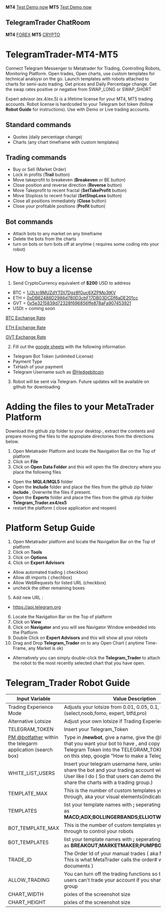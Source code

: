**MT4**  [Test Demo now](http://t.me/TTraderMT4Bot)
**MT5**  [Test Demo now](http://t.me/TTraderMT5Bot)

## TelegramTrader ChatRoom
**MT4**  [FOREX](http://t.me/forex_telegram_trader)
**MT5**  [CRYPTO](http://t.me/crypto_telegram_trader)

# TelegramTrader-MT4-MT5
Connect Telegram Messenger to Metatrader for Trading, Controlling Robots, Monitoring Platform. Open trades, Open charts, use custom templates for technical analsysi on the go. Launch templates with robots attached to charts for semi-auto trading. Get prices and Daily Percentage change. Get the swap rates positive or negative from SWAP_LONG or SWAP_SHORT 

Expert advisor (ex.4/ex.5) is a lifetime license for your MT4, MT5 trading accounts. Robot license is hardcoded to your Telegram bot token (follow **Robot Guide** for instructions). Use with Demo or Live trading accounts. 
## Standard commands
* Quotes (daily percentage change)
* Charts (any chart timeframe with custom templates)


## Trading commands
* Buy or Sell (Market Order)
* Lock in profits (**Trail** button)
* Move takeprofit to breakeven (**Breakeven** or BE button)
* Close position and reverse direction (**Reverse** button)
* Move Takeprofit to recent fractal (**SetTakeProfit** button)
* Move Stoploss to recent fractal (**SetStopLoss** button)
* Close all positions immediately (**Close** button)
* Close your profitable positions (**Profit** button)

## Bot commands
* Attach bots to any market on any timeframe
* Delete the bots from the charts
* turn on bots or turn bots off at anytime ( requires some coding into your robot)

# How to buy a license

1. Send CryptoCurrency equivalent of **$200** USD to address
* BTC = [1J2Ltc9MUZdYTDt7Dgz8fGuc6XZPMp3tKV](https://www.blockchain.com/btc/address/1J2Ltc9MUZdYTDt7Dgz8fGuc6XZPMp3tKV)
* ETH = [0xDB62488D2986d780D3cbF17DB03DCDf6aDE201cc](https://etherscan.io/address/0xDB62488D2986d780D3cbF17DB03DCDf6aDE201cc)
* GVT = [0x5e3215839d72328f696856ffe878aFa907453921](https://etherscan.io/address/0x5e3215839d72328f696856ffe878aFa907453921)
* USDt = coming soon

[BTC Exchange Rate](https://www.binance.com/en/trade/BTC_USDT)

[ETH Exchange Rate](https://www.binance.com/en/trade/ETH_USDT)

[GVT Exchange Rate](https://www.binance.com/en/trade/GVT_BTC)

2. Fill out the [google sheets](https://docs.google.com/spreadsheets/d/1M5fCzfyjS4eT4gxLzluJA15UeO1ExDcSfrILpST3Aiw) with the following information
* Telegram Bot Token (unlimited License)
* Payment Type
* TxHash of your payment
* Telegram Username such as [@Hedgebitcoin](t.me/Hedgebitcoin)

3. Robot will be sent via Telegram. Future updates will be available on github for downloading 

# Adding the files to your MetaTrader Platform
Download the github zip folder to your desktop , extract the contents and prepare moving the files to the appropiate directories from the directions below.
1. Open Metatrader Platform and locate the Navigation Bar on the Top of platform
2. Click on **File**
3. Click on **Open Data Folder** and this will open the file directory where you place the following files
  * Open the **MQL4/MQL5** folder
  * Open the **Include** folder and place the files from the github zip folder **include** , Overwrite the files if present.
 * Open the **Experts** folder and place the files from the github zip folder **Telegram_Trader.ex4/ex5** 
  * restart the platform ( close application and reopen)
  
# Platform Setup Guide
1. Open Metatrader platform and locate the Navigation Bar on the Top of platform
2. Click on **Tools**
3. Click on **Options**
4. Click on **Expert Advisors**
  * Allow automated trading ( checkbox)
  * Allow dll imports ( chechbox)
  * Allow WebRequests for listed URL (checkbox)
  * uncheck the other remaining boxes
5. Add new URL :
  * https://api.telegram.org
6. Locate the Navigation Bar on the Top of platform
7. Click on **View**
8. Click on **Navigator** and you will see Navigator Window embedded into the Platform
9. Double Click on **Expert Advisors** and this will show all your robots
10. Drag and Drop **Telegram_Trader** on to any Open Chart ( anytime Time-Frame, any Market is ok)
  * Alternatively you can simply double-click the **Telegram_Trader** to attach the robot to the most recently selected chart that you have open. 
# Telegram_Trader Robot Guide 
| Input Variable | Value Description |
| ----------- | ----------- |
| Trading Experience Mode | Adjusts your lotsize from 0.01, 0.05, 0.1, 0.5, 1.0 (select,noob,fomo, expert, btfd,pro)
| Alternative Lotsize | Adjust your own lotsize if Trading Experience Mode = Select
|TELEGRAM_TOKEN | Insert your Telegram_Token |
| [PM @botfather](https://telegram.me/botfather) within the telegarm application (search box) | Type in **/newbot**, give a name, give the @handle_name_bot that you want your bot to have  , and copy paste the Telegram Token into the TELEGRAM_TOKEN. If you are stuck on this step, google "How to make a Telegam bot" |
|WHITE_LIST_USERS | Insert your telegram username here, unless you want to share the bot and your trading account with every Telegram User like I do ( So that users can demo the application and share the charts with a trading group.) |
|TEMPLATE_MAX | This is the number of custom templates you plan to navigate through, aka your visual elements(indicators) |
|TEMPLATES | list your template names with **;** seperating the names. Such as **MACD;ADX;BOLLINGERBANDS;ELLIOTWAVE;ETC;DEFAULT** |
| BOT_TEMPLATE_MAX | This is the number of custom templates you plan to navigate through to control your robots |
| BOT_TEMPLATES | list your template names with **;** seperating the names. Such as **BREAKOUT;MARKETMAKER;PUMPBOT** |
| TRADE_ID | The Order Id of your manual trades ( aka MAGIC_NUMBER: This is what MetaTrader calls the order# within the documents ) |
| ALLOW_TRADING | You can turn off the trading functions so that other telegram users can't trade your account if you share it within a trading group |
| CHART_WIDTH | pixles of the screenshot size |
| CHART_HEIGHT | pixles of the screenshot size |


  
